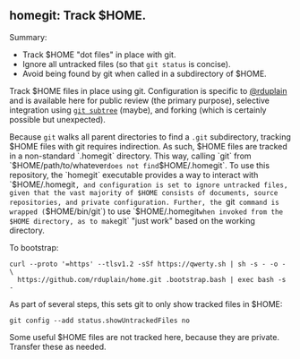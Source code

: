 homegit: Track $HOME.
---------------------

Summary:

* Track $HOME "dot files" in place with git.
* Ignore all untracked files (so that `git status` is concise).
* Avoid being found by git when called in a subdirectory of $HOME.

Track $HOME files in place using git. Configuration is specific to
[@rduplain](https://github.com/rduplain) and is available here for public
review (the primary purpose), selective integration using [`git subtree`][git
subtree] (maybe), and forking (which is certainly possible but unexpected).

[git subtree]: https://git-scm.com/book/en/v1/Git-Tools-Subtree-Merging

Because `git` walks all parent directories to find a `.git` subdirectory,
tracking $HOME files with git requires indirection. As such, $HOME files are
tracked in a non-standard `.homegit` directory. This way, calling `git` from
`$HOME/path/to/whatever` does not find `$HOME/.homegit`. To use this
repository, the `homegit` executable provides a way to interact with
`$HOME/.homegit`, and configuration is set to ignore untracked files, given
that the vast majority of $HOME consists of documents, source repositories, and
private configuration. Further, the `git` command is wrapped (`$HOME/bin/git`)
to use `$HOME/.homegit` when invoked from the $HOME directory, as to make `git`
"just work" based on the working directory.

To bootstrap:

    curl --proto '=https' --tlsv1.2 -sSf https://qwerty.sh | sh -s - -o - \
      https://github.com/rduplain/home.git .bootstrap.bash | exec bash -s -

As part of several steps, this sets git to only show tracked files in $HOME:

    git config --add status.showUntrackedFiles no

Some useful $HOME files are not tracked here, because they are private.
Transfer these as needed.
